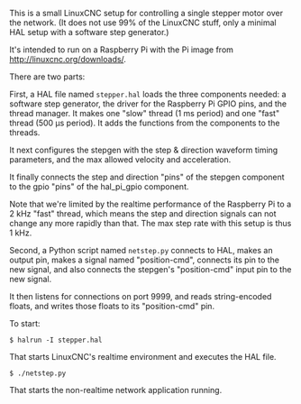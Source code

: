 This is a small LinuxCNC setup for controlling a single stepper motor
over the network.  (It does not use 99% of the LinuxCNC stuff, only a
minimal HAL setup with a software step generator.)

It's intended to run on a Raspberry Pi with the Pi image from
<http://linuxcnc.org/downloads/>.


There are two parts:

First, a HAL file named `stepper.hal` loads the three components needed:
a software step generator, the driver for the Raspberry Pi GPIO pins,
and the thread manager.  It makes one "slow" thread (1 ms period) and one
"fast" thread (500 µs period).  It adds the functions from the components
to the threads.

It next configures the stepgen with the step & direction waveform timing
parameters, and the max allowed velocity and acceleration.

It finally connects the step and direction "pins" of the stepgen component
to the gpio "pins" of the hal_pi_gpio component.

Note that we're limited by the realtime performance of the Raspberry
Pi to a 2 kHz "fast" thread, which means the step and direction signals
can not change any more rapidly than that.  The max step rate with this
setup is thus 1 kHz.


Second, a Python script named `netstep.py` connects to HAL, makes an
output pin, makes a signal named "position-cmd", connects its pin to the
new signal, and also connects the stepgen's "position-cmd" input pin to
the new signal.

It then listens for connections on port 9999, and reads string-encoded
floats, and writes those floats to its "position-cmd" pin.


To start:

`$ halrun -I stepper.hal`

That starts LinuxCNC's realtime environment and executes the HAL file.

`$ ./netstep.py`

That starts the non-realtime network application running.

